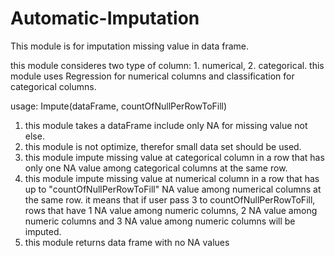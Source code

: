# Automatic-Imputation

This module is for imputation missing value in data frame.

this module consideres two type of column: 1. numerical, 2. categorical.
this module uses Regression for numerical columns and classification for categorical columns.

usage: Impute(dataFrame, countOfNullPerRowToFill)

1. this module takes a dataFrame include only NA for missing value not else.
2. this module is not optimize, therefor small data set should be used.
3. this module impute missing value at categorical column in a row that has only one NA value among categorical columns at the same row.
4. this module impute missing value at numerical column in a row that has up to "countOfNullPerRowToFill" NA value among numerical
   columns at the same row. it means that if user pass 3 to countOfNullPerRowToFill, rows that have 1 NA value among numeric columns,
   2 NA value among numeric columns and 3 NA value among numeric columns will be imputed.
5. this module returns data frame with no NA values
